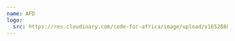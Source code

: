 ```yaml
---
name: AFD
logo:
  src: https://res.cloudinary.com/code-for-africa/image/upload/v1652880227/codeforafrica/images/logos/afd_urdyat.png
---
```

